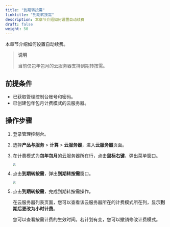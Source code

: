 ```yaml
---
title: "到期转按需"
linktitle: "到期转按需"
description: 本章节介绍如何设置自动续费
draft: false
weight: 50
---
```


本章节介绍如何设置自动续费。

> **说明**
>
> 当前仅包年包月的云服务器支持到期转按需。

## 前提条件

- 已获取管理控制台账号和密码。
- 已创建包年包月计费模式的云服务器。


## 操作步骤

1. 登录管理控制台。

2. 选择**产品与服务** > **计算** > **云服务器**，进入**云服务器**页面。

3. 在计费模式为**包年包月**的云服务器所在行，点击**鼠标右键**，弹出菜单窗口。

   <img src="/compute/vm/_images/vm_expiry_demand.png" style="zoom:50%;" />
   
4. 点击**到期转按需**，弹出**到期转按需**窗口。

   <img src="/compute/vm/_images/vm_expiry_demand_win.png" style="zoom:50%;" />
   
5. 点击**到期转按需**，完成到期转按需操作。

   在云服务器列表页面，您可以查看该云服务器所在的计费模式所在列，显示**到期后更改为小时计费**。

   您可以查看按需计费的生效时间。若计划有变，您可以撤销修改计费模式。
